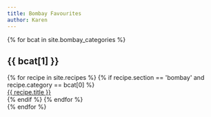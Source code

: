 ```yaml
---
title: Bombay Favourites
author: Karen
---
```


{% for bcat in site.bombay_categories %}
   <section class='section' id="bcat[1]">
      <h2 class="title"> {{ bcat[1] }} </h2>
         <div class='grid'>
            {% for recipe in site.recipes %}
               {% if recipe.section == 'bombay' and recipe.category == bcat[0] %}
                  <div class="cell">
                     <a href="{{ recipe.url }}"> {{ recipe.title }}</a>
                  </div>
               {% endif %}
            {% endfor %}
         </div>
   </section>
{% endfor %}
